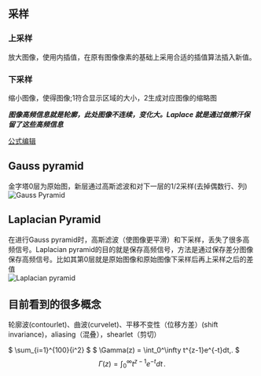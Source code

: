 ## 采样  
### 上采样  
放大图像，使用内插值，在原有图像像素的基础上采用合适的插值算法插入新值。  
### 下采样  
缩小图像，使得图像;1符合显示区域的大小，2生成对应图像的缩略图  

***图像高频信息就是轮廓，此处图像不连续，变化大。Laplace 就是通过做擦汗保留了这些高频信息*** 

[公式编辑](https://www.jianshu.com/p/25f0139637b7)

## Gauss pyramid  
  金字塔0层为原始图，新层通过高斯滤波和对下一层的1/2采样(去掉偶数行、列)
![Gauss Pyramid](https://upload-images.jianshu.io/upload_images/1817489-e6c2eb285bc47352.png?imageMogr2/auto-orient/strip|imageView2/2/format/webp)  
## Laplacian Pyramid  
  在进行Gauss pyramid时，高斯滤波（使图像更平滑）和下采样，丢失了很多高频信号。Laplacian pyramid的目的就是保存高频信号，方法是通过保存差分图像保存高频信号。比如其第0层就是原始图像和原始图像下采样后再上采样之后的差值  
  ![Laplacian pyramid](https://upload-images.jianshu.io/upload_images/1817489-942d30565e99358c.png?imageMogr2/auto-orient/strip|imageView2/2/w/992/format/webp)
## 目前看到的很多概念
  轮廓波(contourlet)、曲波(curvelet)、平移不变性（位移方差）(shift invariance)，aliasing（混叠），shearlet（剪切）  

$
\sum_{i=1}^{100}{i^2}
$
$ \Gamma(z) = \int_0^\infty t^{z-1}e^{-t}dt\,. $
$$\Gamma(z) = \int_0^\infty t^{z-1}e^{-t}dt\,.$$
